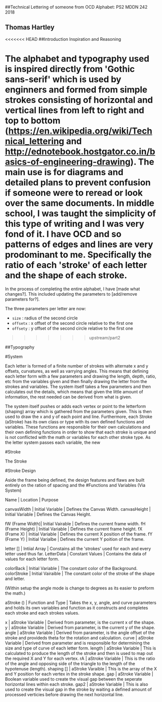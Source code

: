 ##Technical Lettering of someone from OCD Alphabet: PS2 MDDN 242 2018

## Thomas Hartley

<<<<<<< HEAD
##Introduction
Inspiration and Reasoning

The alphabet and typography used is inspired directly from 'Gothic sans-serif' which is used by enginners and formed from simple strokes consisting of horizontal and vertical lines from left to right and top to bottom (https://en.wikipedia.org/wiki/Technical_lettering and http://ednotebook.hostgator.co.in/basics-of-engineering-drawing). The main use is for diagrams and detailed plans to prevent confusion if someone were to reread or look over the same documents. In middle school, I was taught the simplicity of this type of writing and I was very fond of it. I have OCD and so patterns of edges and lines are very prodominant to me. Specifically the ratio of each 'stroke' of each letter and the shape of each stroke. 
=======
In the process of completing the entire alphabet, I have [made what changes?].
This included updating the parameters to [add/remove parameters for?].

The three parameters per letter are now:
  * `size` : radius of the second circle
  * `offsetx` : x offset of the second circle relative to the first one
  * `offsety` : y offset of the second circle relative to the first one
>>>>>>> upstream/part2

##Typography

#System

Each letter is formed of a finite number of strokes with alternate x and y offsets, curvatures, as well as varrying angles. This means that defining each letter form with a few parameters and drawing the length, depth, ratio, etc from the variables given and then finally drawing the letter from the strokes and variables. The system itself takes a few parameters and then calculates out the details, which means that given the little amount of information, the rest needed can be derived from what is given.

The system itself pushes or adds each vertex or point to the letterform (shaping) array which is gathered from the parameters given. This is then used to draw the x and y of each point and line. Furthermore, each Stroke (aStroke) has its own class or type with its own defined functions and variables. These functions are responsible for their own calculations and their own defining functions in order to show that each stroke is unique and is not conflicted with the math or variables for each other stroke type. As the letter system passes each variable, the new 

#Stroke

The Stroke 

#Stroke Design

Aside the frame being defined, the design features and flaws are built entirely on the ration of spacing and the 
#Functions and Variables (Via System)

Name | Location | Purpose

canvasWidth | Initial Variable | Defines the Canvas Width.
canvasHeight | Initial Variable | Defines the Canvas Height.

fW (Frame Width)| Initial Vairable | Defines the current frame width.
fH (Frame Height) | Initial Variable | Defines the current frame height.
fX (Frame X) | Initial Variable | Defines the current X position of the frame.
fY (Frame Y) | Initial Varialbe | Defines the current Y poition of the frame.

letter [] | Intiial Array | Constains all the 'strokes' used for each and every letter used thus far.
LetterData | Constant Values | Contains the data of values for each letter form.

colorBack | Initial Variable | The constant color of the Background.
colorStroke | Initial Vairaible | The constant color of the stroke of the shape and letter.

(Within setup the angle mode is change to degrees as its easier to preform the math.)

aStroke () | Function and Type | Takes the x, y, angle, and curve parameters and holds its own variables and function as it constructs and completes each stroke and each strokes values. 

x | aStroke Variable | Derived from parameter, is the current x of the shape.
y | aStroke Variable | Derived from parameter, is the current y of the shape.
angle | aStroke Variable | Derived from parameter, is the angle offset of the stroke and provideds theta for the rotation and calculation.
curve | aStroke Variable | Derived from parameter and is responsible for determining the size and type of curve of each letter form.
length | aStroke Variable | This is calculated to produce the length of the stroke and then is used to map out the required X and Y for each vertex.
rA | aStroke Variable | This is the ratio of the angle and opposing side of the triangle to the length of the hypotenuse (length).
shaping [] | aStroke Varaible | This is the array of the X and Y position for each vertex in the stroke shape. 
gap | aStroke Variable | Boolean variable used to create the visual gap between the seperate horizontal lines within each stroke. 
gap2 | aStroke Variable | This is also used to create the visual gap in the stroke by waiting a defined amount of processed verticies before drawing the next horizontal line. 